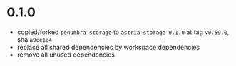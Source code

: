 # 0.1.0

- copied/forked `penumbra-storage` to `astria-storage 0.1.0` at tag `v0.59.0`, sha `a9ce1e4`
- replace all shared dependencies by workspace dependencies
- remove all unused dependencies
